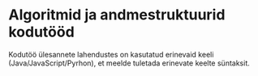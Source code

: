 # Algoritmid ja andmestruktuurid kodutööd

Kodutöö ülesannete lahendustes on kasutatud erinevaid keeli (Java/JavaScript/Pyrhon), et meelde tuletada erinevate keelte süntaksit.
